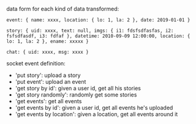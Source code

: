 data form for each kind of data transformed:

``
event: {
    name: xxxx,
    location: {
        lo: 1,
        la: 2
    },
    date: 2019-01-01
}
``

``
story: {
    uid: xxxx,
    text: null,
    imgs: {
        i1: fdsfsdfasfas,
        i2: fsfsdfasdf,
        i3: fdfaf
    },
    datetime: 2010-09-09 12:00:00,
    location: {
        lo: 1,
        la: 2
    },
    ename: xxxxx
}
``

``
chat: {
    uid: xxxx,
    msg: xxxx
}
``

socket event definition:
* 'put story': upload a story
* 'put event': upload an event
* 'get story by id': given a user id, get all his stories
* 'get story randomly': randomly get some stories
* 'get events': get all events
* 'get events by id': given a user id, get all events he's uploaded
* 'get events by location': given a location, get all events around it